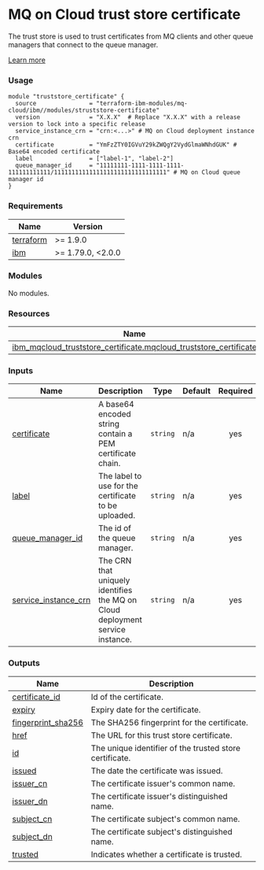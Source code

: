 # MQ on Cloud trust store certificate

The trust store is used to trust certificates from MQ clients and other queue managers that connect to the queue manager.

[Learn more](https://cloud.ibm.com/docs/mqcloud?topic=mqcloud-mqoc_qm_certs#cert_policy_mqoc_qm_certs)

### Usage

```hcl
module "truststore_certificate" {
  source               = "terraform-ibm-modules/mq-cloud/ibm//modules/struststore-certificate"
  version              = "X.X.X"  # Replace "X.X.X" with a release version to lock into a specific release
  service_instance_crn = "crn:<...>" # MQ on Cloud deployment instance crn
  certificate          = "YmFzZTY0IGVuY29kZWQgY2VydGlmaWNhdGUK" # Base64 encoded certificate
  label                = ["label-1", "label-2"]
  queue_manager_id     = "11111111-1111-1111-1111-111111111111/11111111111111111111111111111111" # MQ on Cloud queue manager id
}
```

<!-- The following content is automatically populated by the pre-commit hook -->
<!-- BEGINNING OF PRE-COMMIT-TERRAFORM DOCS HOOK -->
### Requirements

| Name | Version |
|------|---------|
| <a name="requirement_terraform"></a> [terraform](#requirement\_terraform) | >= 1.9.0 |
| <a name="requirement_ibm"></a> [ibm](#requirement\_ibm) | >= 1.79.0, <2.0.0 |

### Modules

No modules.

### Resources

| Name | Type |
|------|------|
| [ibm_mqcloud_truststore_certificate.mqcloud_truststore_certificate](https://registry.terraform.io/providers/ibm-cloud/ibm/latest/docs/resources/mqcloud_truststore_certificate) | resource |

### Inputs

| Name | Description | Type | Default | Required |
|------|-------------|------|---------|:--------:|
| <a name="input_certificate"></a> [certificate](#input\_certificate) | A base64 encoded string contain a PEM certificate chain. | `string` | n/a | yes |
| <a name="input_label"></a> [label](#input\_label) | The label to use for the certificate to be uploaded. | `string` | n/a | yes |
| <a name="input_queue_manager_id"></a> [queue\_manager\_id](#input\_queue\_manager\_id) | The id of the queue manager. | `string` | n/a | yes |
| <a name="input_service_instance_crn"></a> [service\_instance\_crn](#input\_service\_instance\_crn) | The CRN that uniquely identifies the MQ on Cloud deployment service instance. | `string` | n/a | yes |

### Outputs

| Name | Description |
|------|-------------|
| <a name="output_certificate_id"></a> [certificate\_id](#output\_certificate\_id) | Id of the certificate. |
| <a name="output_expiry"></a> [expiry](#output\_expiry) | Expiry date for the certificate. |
| <a name="output_fingerprint_sha256"></a> [fingerprint\_sha256](#output\_fingerprint\_sha256) | The SHA256 fingerprint for the certificate. |
| <a name="output_href"></a> [href](#output\_href) | The URL for this trust store certificate. |
| <a name="output_id"></a> [id](#output\_id) | The unique identifier of the trusted store certificate. |
| <a name="output_issued"></a> [issued](#output\_issued) | The date the certificate was issued. |
| <a name="output_issuer_cn"></a> [issuer\_cn](#output\_issuer\_cn) | The certificate issuer's common name. |
| <a name="output_issuer_dn"></a> [issuer\_dn](#output\_issuer\_dn) | The certificate issuer's distinguished name. |
| <a name="output_subject_cn"></a> [subject\_cn](#output\_subject\_cn) | The certificate subject's common name. |
| <a name="output_subject_dn"></a> [subject\_dn](#output\_subject\_dn) | The certificate subject's distinguished name. |
| <a name="output_trusted"></a> [trusted](#output\_trusted) | Indicates whether a certificate is trusted. |
<!-- END OF PRE-COMMIT-TERRAFORM DOCS HOOK -->

